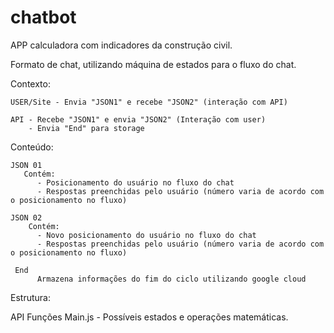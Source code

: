 # chatbot

APP calculadora com indicadores da construção civil. 

Formato de chat, utilizando máquina de estados para o fluxo do chat.

Contexto:
    
    USER/Site - Envia "JSON1" e recebe "JSON2" (interação com API)

    API - Recebe "JSON1" e envia "JSON2" (Interação com user)
        - Envia "End" para storage


   Conteúdo:

    JSON 01
       Contém:
          - Posicionamento do usuário no fluxo do chat
          - Respostas preenchidas pelo usuário (número varia de acordo com o posicionamento no fluxo)
  
    JSON 02
        Contém:
          - Novo posicionamento do usuário no fluxo do chat
          - Respostas preenchidas pelo usuário (número varia de acordo com o posicionamento no fluxo)
    
     End
          Armazena informações do fim do ciclo utilizando google cloud

Estrutura:

API
Funções
    Main.js - Possíveis estados e operações matemáticas.

